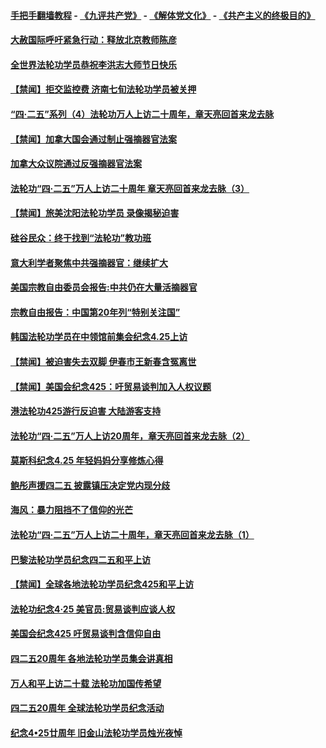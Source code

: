 #### [手把手翻墙教程](https://github.com/gfw-breaker/guides/wiki) -  [《九评共产党》](https://github.com/gfw-breaker/9ping.md?t=05041536) - [《解体党文化》](https://github.com/gfw-breaker/jtdwh.md?t=05041536) - [《共产主义的终极目的》](https://github.com/gfw-breaker/gczydzjmd.md?t=05041536)

#### [大赦国际呼吁紧急行动：释放北京教师陈彦](../pages/prog1530/a102570128.md?t=05041536) 

#### [全世界法轮功学员恭祝李洪志大师节日快乐](../pages/prog1530/a102570483.md?t=05041536) 

#### [【禁闻】拒交监控费 济南七旬法轮功学员被关押](../pages/prog1530/a102570446.md?t=05041536) 

#### [“四·二五”系列（4）法轮功万人上访二十周年，章天亮回首来龙去脉](../pages/prog1530/a102569898.md?t=05041536) 

#### [【禁闻】加拿大国会通过制止强摘器官法案](../pages/prog1530/a102569849.md?t=05041536) 

#### [加拿大众议院通过反强摘器官法案](../pages/prog1530/a102569416.md?t=05041536) 

#### [法轮功“四·二五”万人上访二十周年 章天亮回首来龙去脉（3）](../pages/prog1530/a102569318.md?t=05041536) 

#### [【禁闻】旅美沈阳法轮功学员 录像揭秘迫害](../pages/prog1530/a102568964.md?t=05041536) 

#### [硅谷民众：终于找到“法轮功”教功班](../pages/prog1530/a102569149.md?t=05041536) 

#### [意大利学者聚焦中共强摘器官：继续扩大](../pages/prog1530/a102568830.md?t=05041536) 

#### [美国宗教自由委员会报告:中共仍在大量活摘器官](../pages/prog1530/a102568293.md?t=05041536) 

#### [宗教自由报告：中国第20年列“特别关注国”](../pages/prog1530/a102568091.md?t=05041536) 

#### [韩国法轮功学员在中领馆前集会纪念4.25上访](../pages/prog1530/a102568066.md?t=05041536) 

#### [【禁闻】被迫害失去双脚 伊春市王新春含冤离世](../pages/prog1530/a102567445.md?t=05041536) 

#### [【禁闻】美国会纪念425：吁贸易谈判加入人权议题](../pages/prog1530/a102566623.md?t=05041536) 

#### [港法轮功425游行反迫害 大陆游客支持](../pages/prog1530/a102566552.md?t=05041536) 

#### [法轮功“四·二五”万人上访20周年，章天亮回首来龙去脉（2）](../pages/prog1530/a102566350.md?t=05041536) 

#### [莫斯科纪念4.25 年轻妈妈分享修炼心得](../pages/prog1530/a102566144.md?t=05041536) 

#### [鲍彤声援四二五 披露镇压决定党内现分歧](../pages/prog1530/a102566124.md?t=05041536) 

#### [海风：暴力阻挡不了信仰的光芒](../pages/prog1530/a102566050.md?t=05041536) 

#### [法轮功“四·二五”万人上访二十周年，章天亮回首来龙去脉（1）](../pages/prog1530/a102565185.md?t=05041536) 

#### [巴黎法轮功学员纪念四二五和平上访](../pages/prog1530/a102565690.md?t=05041536) 

#### [【禁闻】全球各地法轮功学员纪念425和平上访](../pages/prog1530/a102565514.md?t=05041536) 

#### [法轮功纪念4·25  美官员:贸易谈判应谈人权](../pages/prog1530/a102565307.md?t=05041536) 

#### [美国会纪念425 吁贸易谈判含信仰自由](../pages/prog1530/a102565274.md?t=05041536) 

#### [四二五20周年 各地法轮功学员集会讲真相](../pages/prog1530/a102565160.md?t=05041536) 

#### [万人和平上访二十载 法轮功加国传希望](../pages/prog1530/a102565092.md?t=05041536) 

#### [四二五20周年 全球法轮功学员纪念活动](../pages/prog1530/a102564990.md?t=05041536) 

#### [纪念4•25廿周年 旧金山法轮功学员烛光夜悼](../pages/prog1530/a102564757.md?t=05041536) 

